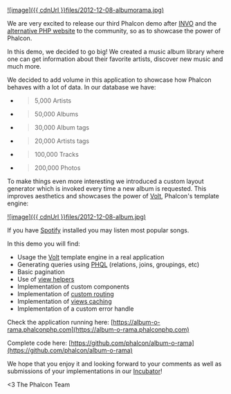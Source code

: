 [![image]({{ cdnUrl }}files/2012-12-08-albumorama.jpg)](http://album-o-rama.phalconphp.com)

We are very excited to release our third Phalcon demo after [INVO](/post/invo-a-sample-application) and the [alternative PHP website](/post/sample-application-php-alternative-site) to the community, so as to showcase the power of Phalcon.

In this demo, we decided to go big! We created a music album library where one can get information about their favorite artists, discover new music and much more.

We decided to add volume in this application to showcase how Phalcon behaves with a lot of data. In our database we have:

- > 5,000 Artists
- > 50,000 Albums
- > 30,000 Album tags
- > 20,000 Artists tags
- > 100,000 Tracks
- > 200,000 Photos

To make things even more interesting we introduced a custom layout generator which is invoked every time a new album is requested. This improves aesthetics and showcases the power of [Volt](https://docs.phalconphp.com/en/latest/reference/volt.html), Phalcon's template engine:

[![image]({{ cdnUrl }}files/2012-12-08-album.jpg)](http://album-o-rama.phalconphp.com/album/155/Battle+Born)

If you have [Spotify](http://spotify.com/) installed you may listen most popular songs.

In this demo you will find:

- Usage the [Volt](https://docs.phalconphp.com/en/latest/reference/volt.html) template engine in a real application
- Generating queries using [PHQL](https://docs.phalconphp.com/en/latest/reference/phql.html) (relations, joins, groupings, etc)
- Basic pagination
- Use of [view helpers](https://docs.phalconphp.com/en/latest/reference/tags.html)
- Implementation of custom components
- Implementation of [custom routing](https://docs.phalconphp.com/en/latest/reference/routing.html)
- Implementation of [views caching](https://docs.phalconphp.com/en/latest/reference/views.html#caching-view-fragments)
- Implementation of a custom error handle

Check the application running here: [https://album-o-rama.phalconphp.com](https://album-o-rama.phalconphp.com)

Complete code here: [https://github.com/phalcon/album-o-rama](https://github.com/phalcon/album-o-rama)

We hope that you enjoy it and looking forward to your comments as well as submissions of your implementations in our [Incubator](https://github.com/phalcon/incubator)!


<3 The Phalcon Team
